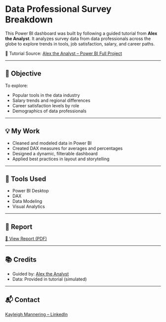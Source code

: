# Data Professional Survey Breakdown

This Power BI dashboard was built by following a guided tutorial from **Alex the Analyst**. It analyzes survey data from data professionals across the globe to explore trends in tools, job satisfaction, salary, and career paths.

🎥 Tutorial Source: [Alex the Analyst – Power BI Full Project](https://www.youtube.com/watch?v=9phgYzWvGoA)

---

## 🎯 Objective

To explore:
- Popular tools in the data industry
- Salary trends and regional differences
- Career satisfaction levels by role
- Demographics of data professionals

---

## 💡 My Work

- Cleaned and modeled data in Power BI  
- Created DAX measures for averages and percentages  
- Designed a dynamic, filterable dashboard  
- Applied best practices in layout and storytelling

---

## 🧰 Tools Used

- Power BI Desktop  
- DAX  
- Data Modeling  
- Visual Analytics

---

## 📄 Report

[📄 View Report (PDF)](./Data%20Professional%20Survey%20Breakdown.pdf)

---

## 📚 Credits

- Guided by: [Alex the Analyst](https://www.youtube.com/@AlexTheAnalyst)  
- Data: Provided in tutorial (simulated)

---

## 📬 Contact

[Kayleigh Mannering – LinkedIn](https://www.linkedin.com/in/kayleigh-mannering/)
